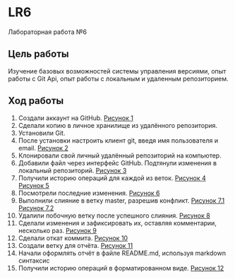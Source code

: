 # LR6
Лабораторная работа №6

## Цель работы
Изучение базовых возможностей системы управления версиями, опыт работы с Git Api, опыт работы с локальным и удаленным репозиторием.

## Ход работы
1. Создали аккаунт на GitHub. [Рисунок 1](/images/1.jpg)
2. Сделали копию в личное хранилище из удалённого репозитория.
3. Установили Git.
4. После установки настроить клиент git, введя имя пользователя и email. [Рисунок 2](/images/2.jpg)
5. Клонировали свой личный удалённый репозиторий на компьютер.
6. Добавили файл через интерфейс GitHub. Подтянули изменения в локальный репозиторий. [Рисунок 3](/images/3.png)
7. Получили историю операций для каждой из веток. [Рисунок 4](/images/4.png) [Рисунок 5](/images/5.png)
8. Посмотрели последние изменения. [Рисунок 6](/images/6.png)
9. Выполнили слияние в ветку master, разрешив конфликт. [Рисунок 7.1](/images/7.png) [Рисунок 7.2](/images/merge.png)
10. Удалили побочную ветку после успешного слияния. [Рисунок 8](/images/8.png)
11. Сделали изменения и зафиксировать их, оставляя комментарии, несколько раз. [Рисунок 9](/images/9.png)
12. Сделали откат коммита. [Рисунок 10](/images/10.png)
13. Создали ветку для отчёта. [Рисунок 11](/images/11.png)
14. Начали оформлять отчёт в файле README.md, используя markdown синтаксис
15. Получили историю операций в форматированном виде. [Рисунок 12](/images/12.png)
